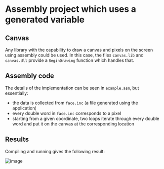 # Assembly project which uses a generated variable

## Canvas

Any library with the capability to draw a canvas and pixels on the screen using assembly could be used. 
In this case, the files `canvas.lib` and `canvas.dll` provide a `BeginDrawing` function which handles that.

## Assembly code

The details of the implementation can be seen in `example.asm`, but essentially:
- the data is collected from `face.inc` (a file generated using the application)
- every double word in `face.inc` corresponds to a pixel
- starting from a given coordinate, two loops iterate through every double word and put it on the canvas at the corresponding location

## Results

Compiling and running gives the following result:

![image](https://user-images.githubusercontent.com/67052082/172018167-0af98a8b-193c-429c-a2a1-1eb57fcb1be8.png)
